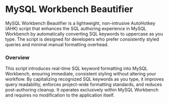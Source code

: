 # MySQL Workbench Beautifier

MySQL Workbench Beautifier is a lightweight, non-intrusive AutoHotkey (AHK) script that enhances the SQL authoring experience in MySQL Workbench by automatically converting SQL keywords to uppercase as you type. The script is designed for developers who prefer consistently styled queries and minimal manual formatting overhead.

### Overview
This script introduces real-time SQL keyword formatting into MySQL Workbench, ensuring immediate, consistent styling without altering your workflow. By capitalizing recognized SQL keywords as you type, it improves query readability, enforces project-wide formatting standards, and reduces post-authoring cleanup. It operates exclusively within MySQL Workbench and requires no modification to the application itself.